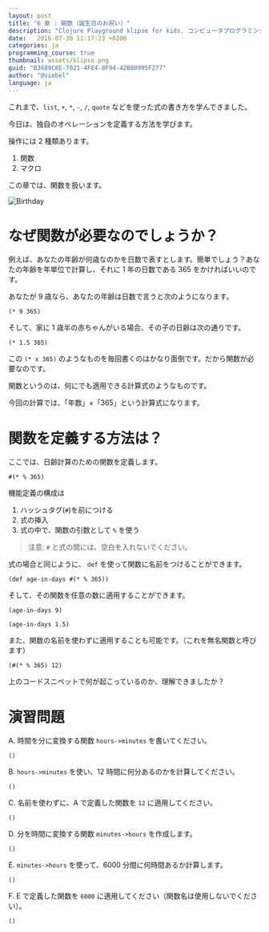 ```yaml
---
layout: post
title: "6 章 : 関数（誕生日のお祝い）"
description: "Clojure Playground klipse for kids. コンピュータプログラミングのコース。関数の紹介。"
date:   2016-07-30 11:17:23 +0200
categories: ja
programming_course: true
thumbnail: assets/klipse.png
guid: "B3689C8E-7021-4FE4-8F94-42B80995F277"
author: "@viebel"
language: ja
---
```


これまで、`list`, `+`, `*`, `-`, `/`, `quote` などを使った式の書き方を学んできました。

今日は、独自のオペレーションを定義する方法を学びます。

操作には 2 種類あります。

1. 関数
2. マクロ

この章では、関数を扱います。

![Birthday](/assets/images/birthday.jpg)

# なぜ関数が必要なのでしょうか？

例えば、あなたの年齢が何歳なのかを日数で表すとします。簡単でしょう？あなたの年齢を年単位で計算し、それに 1 年の日数である 365 をかければいいのです。

あなたが 9 歳なら、あなたの年齢は日数で言うと次のようになります。

~~~klipse
(* 9 365)
~~~

そして、家に 1 歳半の赤ちゃんがいる場合、その子の日齢は次の通りです。

~~~klipse
(* 1.5 365)
~~~

この `(* x 365)` のようなものを毎回書くのはかなり面倒です。だから関数が必要なのです。

関数というのは、何にでも適用できる計算式のようなものです。

今回の計算では、「年数」×「365」という計算式になります。


# 関数を定義する方法は？

ここでは、日齢計算のための関数を定義します。

~~~klipse
#(* % 365)
~~~

機能定義の構成は

1. ハッシュタグ(`#`)を前につける
2. 式の挿入
3. 式の中で、関数の引数として `%` を使う

> 注意: `#` と式の間には、空白を入れないでください。

式の場合と同じように、 `def` を使って関数に名前をつけることができます。

~~~klipse
(def age-in-days #(* % 365))
~~~

そして、その関数を任意の数に適用することができます。

~~~klipse
(age-in-days 9)
~~~


~~~klipse
(age-in-days 1.5)
~~~

また、関数の名前を使わずに適用することも可能です。（これを無名関数と呼びます）

~~~klipse
(#(* % 365) 12)
~~~

上のコードスニペットで何が起こっているのか、理解できましたか？

# 演習問題 

A. 時間を分に変換する関数 `hours->minutes` を書いてください。

~~~klipse
()
~~~

B. `hours->minutes` を使い、12 時間に何分あるのかを計算してください。

~~~klipse
()
~~~

C. 名前を使わずに、A で定義した関数を `12` に適用してください。

~~~klipse
()
~~~

D. 分を時間に変換する関数 `minutes->hours` を作成します。

~~~klipse
()
~~~

E. `minutes->hours` を使って、6000 分間に何時間あるか計算します。

~~~klipse
()
~~~

F. E で定義した関数を `6000` に適用してください（関数名は使用しないでください）。

~~~klipse
()
~~~

